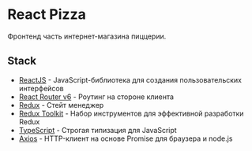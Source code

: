 # React Pizza

Фронтенд часть интернет-магазина пиццерии.
## Stack

- [ReactJS](https://reactjs.org/) - JavaScript-библиотека для создания пользовательских интерфейсов
- [React Router v6](https://reactrouter.com/) - Роутинг на стороне клиента
- [Redux](https://redux.js.org/) - Стейт менеджер
- [Redux Toolkit](https://redux-toolkit.js.org/) - Набор инструментов для эффективной разработки Redux
- [TypeScript](https://www.typescriptlang.org/) - Строгая типизация для JavaScript
- [Axios](https://axios-http.com/) - HTTP-клиент на основе Promise для браузера и node.js

